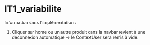 # IT1_variabilite

Information dans l'implémentation : 
1. Cliquer sur home ou un autre produit dans la navbar revient à une deconnexion automatique => le ContextUser sera remis à vide. 